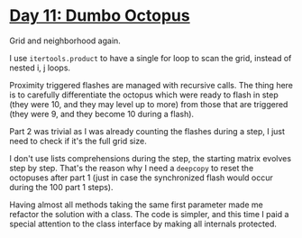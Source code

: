 # [Day 11: Dumbo Octopus](https://adventofcode.com/2021/day/11)

Grid and neighborhood again.

I use `itertools.product` to have a single for loop to scan the grid, instead of nested i, j loops. 

Proximity triggered flashes are managed with recursive calls. 
The thing here is to carefully differentiate 
the octopus which were ready to flash in step (they were 10, and they may level up to more) 
from those that are triggered (they were 9, and they become 10 during a flash).

Part 2 was trivial as I was already counting the flashes during a step, I just need to check if it's the full grid size.

I don't use lists comprehensions during the step, the starting matrix evolves step by step. 
That's the reason why I need a `deepcopy` to reset the octopuses after part 1 (just in case the synchronized
flash would occur during the 100 part 1 steps).

Having almost all methods taking the same first parameter made me refactor the solution with a class. The code is
simpler, and this time I paid a special attention to the class interface by making all internals protected.
